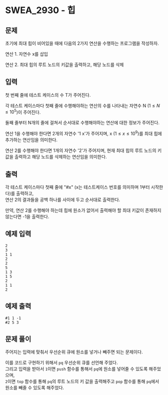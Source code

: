 # SWEA_2930 - 힙

## 문제

초기에 최대 힙이 비어있을 때에 다음의 2가지 연산을 수행하는 프로그램을 작성하자.

연산 1. 자연수 x를 삽입

연산 2. 최대 힙의 루트 노드의 키값을 출력하고, 해당 노드를 삭제

## 입력

첫 번째 줄에 테스트 케이스의 수 T가 주어진다.

각 테스트 케이스마다 첫째 줄에 수행해야하는 연산의 수를 나타내는 자연수 N ($1 ≤ N ≤ 10^{5}$)이 주어진다.

둘째 줄부터 N개의 줄에 걸쳐서 순서대로 수행해야하는 연산에 대한 정보가 주어진다.

연산 1을 수행해야 한다면 2개의 자연수 '1 x'가 주어지며, x ($1 ≤ x ≤ 10^{9}$)를 최대 힙에 추가하는 연산임을 의미한다.

연산 2를 수행해야 한다면 1개의 자연수 '2'가 주어지며, 현재 최대 힙의 루트 노드의 키값을 출력하고 해당 노드를 삭제하는 연산임을 의미한다.

## 출력

각 테스트 케이스마다 첫째 줄에 "#x" (x는 테스트케이스 번호를 의미하며 1부터 시작한다)를 출력하고,  
연산 2의 결과들을 공백 하나를 사이에 두고 순서대로 출력한다.

만약, 연산 2를 수행해야 하는데 힙에 원소가 없어서 출력해야 할 최대 키값이 존재하지 않는다면 -1을 출력한다.

## 예제 입력

```
2
3
1 1
2
2
5
1 3
1 5
2
1 1
2
```

## 예제 출력

```
#1 1 -1
#2 5 3
```

## 문제 풀이

주어지는 입력에 맞춰서 우선순위 큐에 원소를 넣거나 빼주면 되는 문제이다.

이를 코드로 구현하기 위해서 `pq` 우선순위 큐를 선언해 주었다.  
그리고 입력을 받아서 `1`이면 `push` 함수를 통해서 `pq`에 원소를 넣어줄 수 있도록 해주었으며,  
`2`이면 `top` 함수를 통해 `pq`의 루트 노드의 키 값을 출력해주고 `pop` 함수를 통해 `pq`에서 원소를 빼줄 수 있도록 해주었다.
